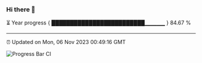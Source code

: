 ### Hi there 👋

⏳ Year progress { █████████████████████████▁▁▁▁▁ } 84.67 %

---

⏰ Updated on Mon, 06 Nov 2023 00:49:16 GMT

![Progress Bar CI](https://github.com/liununu/liununu/workflows/Progress%20Bar%20CI/badge.svg)
